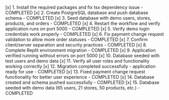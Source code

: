 [x] 1. Install the required packages and fix tsx dependency issue - COMPLETED
[x] 2. Create PostgreSQL database and push database schema - COMPLETED 
[x] 3. Seed database with demo users, stores, products, and orders - COMPLETED
[x] 4. Restart the workflow and verify application runs on port 5000 - COMPLETED
[x] 5. Verify demo login credentials work properly - COMPLETED
[x] 6. Fix payment change request validation to allow more order statuses - COMPLETED
[x] 7. Confirm client/server separation and security practices - COMPLETED
[x] 8. Complete Replit environment migration - COMPLETED
[x] 9. Application verified running without errors on port 5000
[x] 10. Database seeded with test users and demo data
[x] 11. Verify all user roles and functionality working correctly
[x] 12. Migration completed successfully - application ready for use - COMPLETED
[x] 13. Fixed payment change request functionality for better user experience - COMPLETED
[x] 14. Database created and schema pushed successfully - COMPLETED
[x] 15. Database seeded with demo data (65 users, 21 stores, 50 products, etc.) - COMPLETED